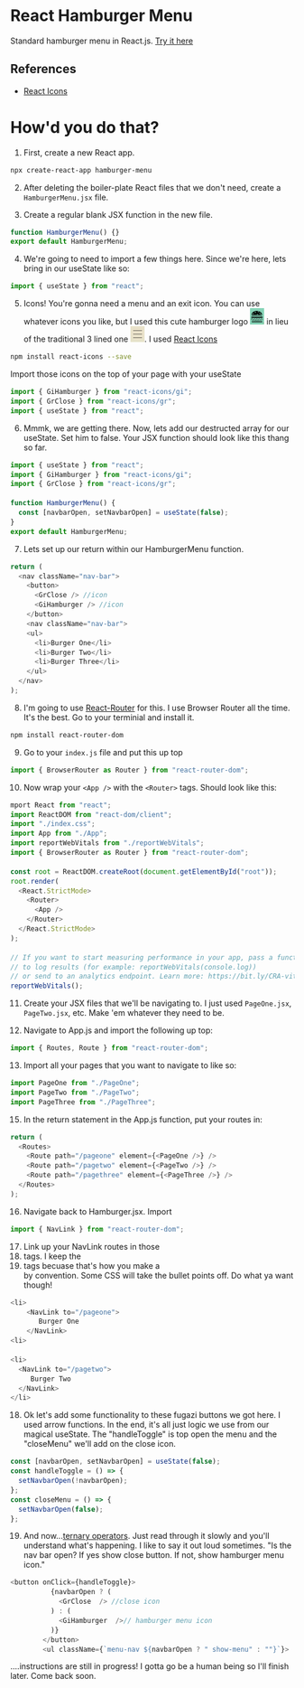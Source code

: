# React Hamburger Menu

Standard hamburger menu in React.js.
[Try it here](https://rococo-creponne-b55eb4.netlify.app/)

## References

- [React Icons](https://react-icons.github.io/react-icons/)

# How'd you do that?

1. First, create a new React app.

```bash
npx create-react-app hamburger-menu
```

2. After deleting the boiler-plate React files that we don't need, create a `HamburgerMenu.jsx` file.

3. Create a regular blank JSX function in the new file.

```javascript
function HamburgerMenu() {}
export default HamburgerMenu;
```

4. We're going to need to import a few things here. Since we're here, lets bring in our useState like so:

```javascript
import { useState } from "react";
```

5. Icons! You're gonna need a menu and an exit icon. You can use whatever icons you like, but I used this cute hamburger logo ![](./src/images/readmeLogo.png) in lieu of the traditional 3 lined one ![](./src/images/readmeLogolines.png). I used [React Icons](https://react-icons.github.io/react-icons/)

```bash
npm install react-icons --save
```

Import those icons on the top of your page with your useState

```javascript
import { GiHamburger } from "react-icons/gi";
import { GrClose } from "react-icons/gr";
import { useState } from "react";
```

6. Mmmk, we are getting there. Now, lets add our destructed array for our useState. Set him to false. Your JSX function should look like this thang so far.

```javascript
import { useState } from "react";
import { GiHamburger } from "react-icons/gi";
import { GrClose } from "react-icons/gr";

function HamburgerMenu() {
  const [navbarOpen, setNavbarOpen] = useState(false);
}
export default HamburgerMenu;
```

7. Lets set up our return within our HamburgerMenu function.

```javascript
return (
  <nav className="nav-bar">
    <button>
      <GrClose /> //icon
      <GiHamburger /> //icon
    </button>
    <nav className="nav-bar">
    <ul>
      <li>Burger One</li>
      <li>Burger Two</li>
      <li>Burger Three</li>
    </ul>
  </nav>
);
```

8. I'm going to use [React-Router](https://reactrouter.com/en/main) for this. I use Browser Router all the time. It's the best. Go to your terminial and install it.

```bash
npm install react-router-dom
```

9. Go to your `index.js` file and put this up top

```javascript
import { BrowserRouter as Router } from "react-router-dom";
```

10. Now wrap your `<App />` with the `<Router>` tags. Should look like this:

```javascript
mport React from "react";
import ReactDOM from "react-dom/client";
import "./index.css";
import App from "./App";
import reportWebVitals from "./reportWebVitals";
import { BrowserRouter as Router } from "react-router-dom";

const root = ReactDOM.createRoot(document.getElementById("root"));
root.render(
  <React.StrictMode>
    <Router>
      <App />
    </Router>
  </React.StrictMode>
);

// If you want to start measuring performance in your app, pass a function
// to log results (for example: reportWebVitals(console.log))
// or send to an analytics endpoint. Learn more: https://bit.ly/CRA-vitals
reportWebVitals();
```

11. Create your JSX files that we'll be navigating to. I just used `PageOne.jsx`, `PageTwo.jsx`, etc. Make 'em whatever they need to be.

12. Navigate to App.js and import the following up top:

```javascript
import { Routes, Route } from "react-router-dom";
```

13. Import all your pages that you want to navigate to like so:

```javascript
import PageOne from "./PageOne";
import PageTwo from "./PageTwo";
import PageThree from "./PageThree";
```

15. In the return statement in the App.js function, put your routes in:

```javascript
return (
  <Routes>
    <Route path="/pageone" element={<PageOne />} />
    <Route path="/pagetwo" element={<PageTwo />} />
    <Route path="/pagethree" element={<PageThree />} />
  </Routes>
);
```

16. Navigate back to Hamburger.jsx. Import

```javascript
import { NavLink } from "react-router-dom";
```

17. Link up your NavLink routes in those <li> tags. I keep the <li> tags becuase that's how you make a <nav> by convention. Some CSS will take the bullet points off. Do what ya want though!

```javascript
<li>
    <NavLink to="/pageone">
       Burger One
    </NavLink>
<li>

<li>
  <NavLink to="/pagetwo">
     Burger Two
  </NavLink>
</li>
```

18. Ok let's add some functionality to these fugazi buttons we got here. I used arrow functions. In the end, it's all just logic we use from our magical useState. The "handleToggle" is top open the menu and the "closeMenu" we'll add on the close icon.

```javascript
const [navbarOpen, setNavbarOpen] = useState(false);
const handleToggle = () => {
  setNavbarOpen(!navbarOpen);
};
const closeMenu = () => {
  setNavbarOpen(false);
};
```

19. And now...[ternary operators](https://developer.mozilla.org/en-US/docs/Web/JavaScript/Reference/Operators/Conditional_Operator). Just read through it slowly and you'll understand what's happening. I like to say it out loud sometimes. "Is the nav bar open? If yes show close button. If not, show hamburger menu icon."

```javascript
<button onClick={handleToggle}>
          {navbarOpen ? (
            <GrClose  /> //close icon
          ) : (
            <GiHamburger  />// hamburger menu icon
          )}
        </button>
        <ul className={`menu-nav ${navbarOpen ? " show-menu" : ""}`}>
```


....instructions are still in progress! I gotta go be a human being so I'll finish later. Come back soon.
